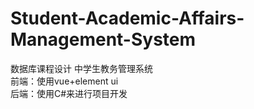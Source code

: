 # Student-Academic-Affairs-Management-System
数据库课程设计 中学生教务管理系统  
前端：使用vue+element ui  
后端：使用C#来进行项目开发  
